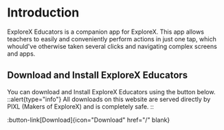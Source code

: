 # Introduction
ExploreX Educators is a companion app for ExploreX. This app allows teachers to easily and conveniently perform actions in just one tap, which whould've otherwise taken several clicks and navigating complex screens and apps.

## Download and Install ExploreX Educators
You can download and Install ExploreX Educators using the button below.
::alert{type="info"}
All downloads on this website are served directly by PIXL (Makers of ExploreX) and is completely safe.
::

:button-link[Download]{icon="Download" href="/" blank}
